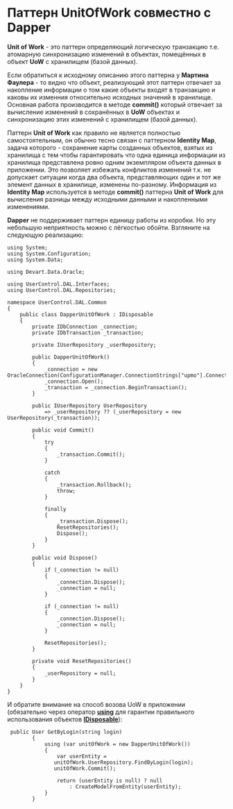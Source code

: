# Паттерн UnitOfWork совместно с Dapper

**Unit of Work** - это паттерн определяющий логическую транзакцию т.е. атомарную синхронизацию изменений в объектах, помещённых в объект **UoW** с хранилищем (базой данных).

Если обратиться к исходному описанию этого паттерна у **Мартина Фаулера** - то видно что объект, реализующий этот паттерн отвечает за накопление информации о том какие объекты входят в транзакцию и каковы их изменния относительно исходных значений в хранилище. Основная работа производится в методе **commit()** который отвечает за вычисление изменений в сохранённых в **UoW** объектах и синхронизацию этих изменений с хранилищем (базой данных).

Паттерн **Unit of Work** как правило не является полностью самостоятельным, он обычно тесно связан с паттерном **Identity Map**, задача которого - сохранение карты созданных объектов, взятых из хранилища с тем чтобы гарантировать что одна единица информации из хранилища представлена ровно одним экземпляром объекта данных в приложении. Это позволяет избежать конфликтов изменений т.к. не допускает ситуации когда два объекта, представляющих один и тот же элемент данных в хранилище, изменены по-разному. Информация из **Identity Map** используется в методе **commit()** паттерна **Unit of Work** для вычисления разницы между исходными данными и накопленными изменениями.

**Dapper** не поддерживает паттерн единицу работы из коробки. Но эту небольшую неприятность можно с лёгкостью обойти. Взгляните на следующую реализацию:

```
using System;
using System.Configuration;
using System.Data;

using Devart.Data.Oracle;

using UserControl.DAL.Interfaces;
using UserControl.DAL.Repositories;

namespace UserControl.DAL.Common
{
    public class DapperUnitOfWork : IDisposable
    {
        private IDbConnection _connection;
        private IDbTransaction _transaction;

        private IUserRepository _userRepository;

        public DapperUnitOfWork()
        {
            _connection = new OracleConnection(ConfigurationManager.ConnectionStrings["upmo"].ConnectionString);
            _connection.Open();
            _transaction = _connection.BeginTransaction();
        }

        public IUserRepository UserRepository
            => _userRepository ?? (_userRepository = new UserRepository(_transaction));

        public void Commit()
        {
            try
            {
                _transaction.Commit();
            }

            catch
            {
                _transaction.Rollback();
                throw;
            }

            finally
            {
                _transaction.Dispose();
                ResetRepositories();
                Dispose();
            }
        }

        public void Dispose()
        {
            if (_connection != null)
            {
                _connection.Dispose();
                _connection = null;
            }

            if (_connection != null)
            {
                _connection.Dispose();
                _connection = null;
            }

            ResetRepositories();
        }

        private void ResetRepositories()
        {
            _userRepository = null;
        }
    }
}
```

И обратите внимание на способ возова UoW в приложении (обязательно через оператор [**using**](https://docs.microsoft.com/ru-ru/dotnet/csharp/language-reference/keywords/using-statement) для гарантии правильного использования объектов [**IDisposable**](https://docs.microsoft.com/ru-ru/dotnet/api/system.idisposable?view=net-6.0)):

```
 public User GetByLogin(string login)
        {
            using (var unitOfWork = new DapperUnitOfWork())
            {
                var userEntity =
               unitOfWork.UserRepository.FindByLogin(login);
               unitOfWork.Commit();

                return (userEntity is null) ? null
                    : CreateModelFromEntity(userEntity);
            }
        }
```
